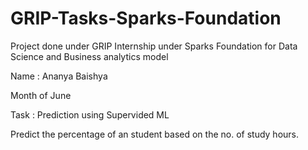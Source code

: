 # GRIP-Tasks-Sparks-Foundation
Project done under GRIP Internship under Sparks Foundation for Data Science and Business analytics model

Name : Ananya Baishya

Month of June

Task : Prediction using Supervided ML 

Predict the percentage of an student based on the no. of study hours.

